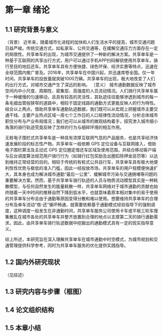 # 第一章 绪论
## 1.1 研究背景与意义
（背景）
近年来，随着城市化进程的加快和人们生活水平的提高，城市交通问题日益严峻。传统交通方式，如私家车、公共交通等，在缓解交通压力方面存在一定的局限性。共享单车的出现，为城市交通提供了一种新的解决方案。共享单车是一种基于互联网的共享出行方式，用户可以通过手机APP扫码解锁使用共享单车，骑行至目的地后还车。共享单车具有方便快捷、绿色环保、经济实惠等特点，迅速在全球范围内推广普及。2016年，共享单车在中国兴起，并迅速席卷全国。仅一年时间，共享单车的投放量就突破1000万辆。共享单车的出现，极大地改变了人们的出行方式，对城市交通产生了深远的影响。
（意义）
城市通勤数据反映了城市空间内中小尺度、周期性、密集型、高强度的人员流动情况。人们骑行共享单车属于一种缓慢的匀速移动，且具有较高的灵活性，其轨迹往往能够渗透到城市的每一条毛细血管般狭窄的道路中，相较于固定线路的通勤方式更能反映人的行为特性。结合以上两点，借助共享单车通勤轨迹数据，我们既可以从宏观上把握城市主要交通干线、主要产业热点区域一周七个工作日的人口规律性流动情况，分析总体城市职住分布与产业布局情况；我们也可以从城市的微观结构着手，探究渗入城市细小角落的骑行轨迹究竟反映了怎样的行为与细碎环境的相互作用。

无桩电子围栏式共享单车是一种具有浓厚互联网气息的产品服务，也是共享经济快速发展阶段的标志性产物。共享单车一般依赖 GPS 定位设备与互联网接入，借助电子围栏算法及主动式 GPS 定位圈定借还车区域及使用范围，并结合移动客户端与后台调度算法规范用户骑行行为（如骑行红包奖励及出圈扣除押金惩罚等）以达到维持正常经营的目的。相较于传统的有桩式公共自行车，共享单车具有极大地便利性性优势与极低的准入门槛，因此一经投放市场，共享单车的用户规模便快速扩大，其本身也成为解决城市通勤“最后一公里”、缓解城市污染与交通拥堵等问题的重要解决方案。然而，基于共享单车骑行轨迹的人员与物质流动模型其实是一种耗散模型，与任何自然发生的能量耗散一样，共享单车网络对于城市通勤的贡献也始终随着一天中时间的推移自然下降到低水平，也就意味着原本相对集中的易于使用的共享单车分布会由于通勤等原因变得分散和难以使用。想要维持共享单车的合理分布及单车流动“借-还”循环畅通，就需要依赖基于通勤模式经验指导下的强制调度，这种调度一般发生在非通勤时间，共享单车服务公司使用卡车或平板三轮车搜集散乱在城市各处的共享单车并整齐放置到合理的地点以支撑第二天的骑行通勤需求。因此，由共享单车骑行轨迹数据中挖掘出的通勤模式具有一定的现实指导意义。

综上所述，本研究旨在深入理解共享单车在城市通勤中时空模式，为城市规划和交通管理提供科学参考，同时为共享单车服务的优化提供实践指导。

## 1.2 国内外研究现状
（见综述）
## 1.3 研究内容与步骤（框图）

## 1.4 论文组织结构

## 1.5 本章小结